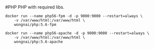 #PHP
PHP with required libs.

    docker run --name php56-fpm -d -p 9000:9000 --restart=always \
		-v /var/www/html:/var/www/html \
		wongnai/php:5.6-fpm
    
	docker run --name php56-apache -d -p 9000:9000 --restart=always \
		-v /var/www/html:/var/www/html \
		wongnai/php:5.6-apache

